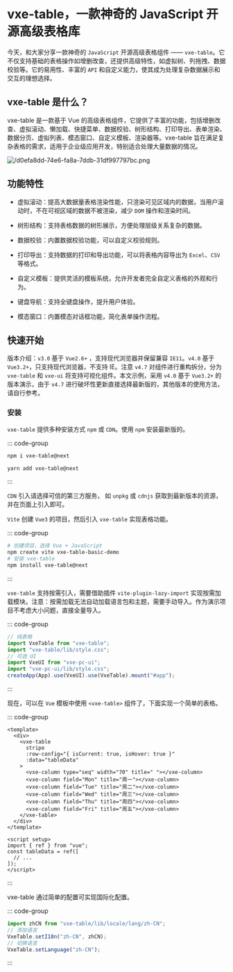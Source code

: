 # vxe-table，一款神奇的 JavaScript 开源高级表格库

<article-info/>

<link-tag :linkList="[{ linkType: 'git', linkText:'vxe-table',linkUrl:'https://github.com/x-extends/vxe-table'},{  linkText:'vxe-table 文档',linkUrl:'https://vxetable.cn/v3.8/#/table/start/install'}]" />

今天，和大家分享一款神奇的 `JavaScript` 开源高级表格组件 —— `vxe-table`。它不仅支持基础的表格操作如增删改查，还提供高级特性，如虚拟树、列拖拽、数据校验等。它的易用性、丰富的 `API` 和自定义能力，使其成为处理复杂数据展示和交互的理想选择。

## vxe-table 是什么？

vxe-table 是一款基于 Vue 的高级表格组件，它提供了丰富的功能，包括增删改查、虚拟滚动、懒加载、快捷菜单、数据校验、树形结构、打印导出、表单渲染、数据分页、虚拟列表、模态窗口、自定义模板、渲染器等。vxe-table 旨在满足复杂表格的需求，适用于企业级应用开发，特别适合处理大量数据的情况。

![/d0efa8dd-74e6-fa8a-7ddb-31df997797bc.png](/d0efa8dd-74e6-fa8a-7ddb-31df997797bc.png)

## 功能特性

- <imp-text-danger>虚拟滚动</imp-text-danger>：提高大数据量表格渲染性能，只渲染可见区域内的数据，当用户滚动时，不在可视区域的数据不被渲染，减少 `DOM` 操作和渲染时间。

- <imp-text-danger>树形结构</imp-text-danger>：支持表格数据的树形展示，方便处理层级关系复杂的数据。

- <imp-text-danger>数据校验</imp-text-danger>：内置数据校验功能，可以自定义校验规则。

- <imp-text-danger>打印导出</imp-text-danger>：支持数据的打印和导出功能，可以将表格内容导出为 `Excel`、`CSV` 等格式。

- <imp-text-danger>自定义模板</imp-text-danger>：提供灵活的模板系统，允许开发者完全自定义表格的外观和行为。

- <imp-text-danger>键盘导航</imp-text-danger>：支持全键盘操作，提升用户体验。

- <imp-text-danger>模态窗口</imp-text-danger>：内置模态对话框功能，简化表单操作流程。

## 快速开始

<imp-text-danger>版本介绍</imp-text-danger>：`v3.0` 基于 `Vue2.6+` ，支持现代浏览器并保留兼容 `IE11`。`v4.0` 基于 `Vue3.2+`，只支持现代浏览器，不支持 IE。注意 `v4.7` 对组件进行重构拆分，分为 `vxe-table` 和 `vxe-ui` 将支持可视化组件。本文示例，采用 `v4.0` 基于 `Vue3.2+` 的版本演示，由于 `v4.7` 进行破坏性更新直接选择最新版的，其他版本的使用方法，请自行参考<link-tag :linkList="[{  linkText:'vxe-table 文档',linkUrl:'https://vxetable.cn/v3.8/#/table/start/install'}]" />。

### 安装

`vxe-table` 提供多种安装方式 `npm` 或 `CDN`。使用 `npm` 安装最新版的。

::: code-group

```bash [npm]
npm i vxe-table@next
```

```bash [yarn]
yarn add vxe-table@next
```

:::

`CDN` 引入请选择可信的第三方服务， 如 `unpkg` 或 `cdnjs` 获取到最新版本的资源，并在页面上引入即可。

`Vite` 创建 `Vue3` 的项目，然后引入 `vxe-table` 实现表格功能。

::: code-group

```bash
# 创建项目，选择 Vue + JavaScript
npm create vite vxe-table-basic-demo
# 安装 vxe-table
npm install vxe-table@next
```

:::

`vxe-table` 支持按需引入，需要借助插件 `vite-plugin-lazy-import` 实现按需加载模块。注意：按需加载无法自动加载语言包和主题，需要手动导入。作为演示项目不考虑大小问题，直接全量导入。

::: code-group

```js
// 纯表格
import VxeTable from "vxe-table";
import "vxe-table/lib/style.css";
// 可选 UI
import VxeUI from "vxe-pc-ui";
import "vxe-pc-ui/lib/style.css";
createApp(App).use(VxeUI).use(VxeTable).mount("#app");
```

:::

现在，可以在 `Vue` 模板中使用 `<vxe-table>` 组件了，下面实现一个简单的表格。

::: code-group

```vue
<template>
  <div>
    <vxe-table
      stripe
      :row-config="{ isCurrent: true, isHover: true }"
      :data="tableData"
    >
      <vxe-column type="seq" width="70" title=" "></vxe-column>
      <vxe-column field="Mon" title="周一"></vxe-column>
      <vxe-column field="Tue" title="周二"></vxe-column>
      <vxe-column field="Wed" title="周三"></vxe-column>
      <vxe-column field="Thu" title="周四"></vxe-column>
      <vxe-column field="Fri" title="周五"></vxe-column>
    </vxe-table>
  </div>
</template>

<script setup>
import { ref } from "vue";
const tableData = ref([
  // ...
]);
</script>
```

:::

vxe-table 通过简单的配置可实现国际化配置。

::: code-group

```js
import zhCN from "vxe-table/lib/locale/lang/zh-CN";
// 添加语言
VxeTable.setI18n("zh-CN", zhCN);
// 切换语言
VxeTable.setLanguage("zh-CN");
```

:::
